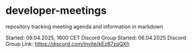# developer-meetings

repository tracking meeting agenda and information in markdown

Started: 09.04.2025, 1600 CET
Discord Group Started: 06.04.2025
Discord Group Link: https://discord.com/invite/kEz87zqQXh

